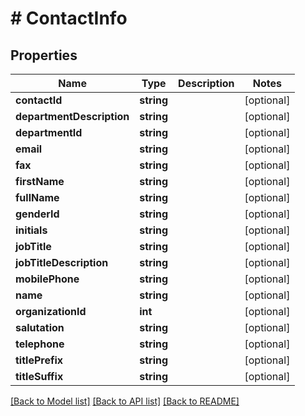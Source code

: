 # # ContactInfo

## Properties

Name | Type | Description | Notes
------------ | ------------- | ------------- | -------------
**contactId** | **string** |  | [optional] 
**departmentDescription** | **string** |  | [optional] 
**departmentId** | **string** |  | [optional] 
**email** | **string** |  | [optional] 
**fax** | **string** |  | [optional] 
**firstName** | **string** |  | [optional] 
**fullName** | **string** |  | [optional] 
**genderId** | **string** |  | [optional] 
**initials** | **string** |  | [optional] 
**jobTitle** | **string** |  | [optional] 
**jobTitleDescription** | **string** |  | [optional] 
**mobilePhone** | **string** |  | [optional] 
**name** | **string** |  | [optional] 
**organizationId** | **int** |  | [optional] 
**salutation** | **string** |  | [optional] 
**telephone** | **string** |  | [optional] 
**titlePrefix** | **string** |  | [optional] 
**titleSuffix** | **string** |  | [optional] 

[[Back to Model list]](../../README.md#documentation-for-models) [[Back to API list]](../../README.md#documentation-for-api-endpoints) [[Back to README]](../../README.md)


